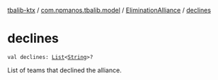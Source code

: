 [tbalib-ktx](../../index.md) / [com.npmanos.tbalib.model](../index.md) / [EliminationAlliance](index.md) / [declines](./declines.md)

# declines

`val declines: `[`List`](https://kotlinlang.org/api/latest/jvm/stdlib/kotlin.collections/-list/index.html)`<`[`String`](https://kotlinlang.org/api/latest/jvm/stdlib/kotlin/-string/index.html)`>?`

List of teams that declined the alliance.

